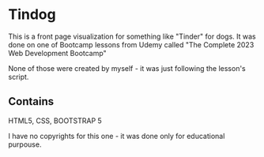 # Tindog

This is a front page visualization for something like "Tinder" for dogs.
It was done on one of Bootcamp lessons from Udemy called "The Complete 2023 Web Development Bootcamp"

None of those were created by myself - it was just following the lesson's script.

## Contains

HTML5, CSS, BOOTSTRAP 5

I have no copyrights for this one - it was done only for educational purpouse. 
